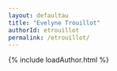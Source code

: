 ```yaml
---
layout: defaultau
title: "Evelyne Trouillot"
authorId: etrouillot
permalink: /etrouillot/
---
```

{% include loadAuthor.html %}
<script>
    $(document).ready(function(){
        showAuthorBio('{{ page.authorId }}');
   });
</script>
